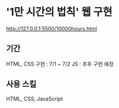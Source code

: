 # '1만 시간의 법칙' 웹 구현
http://127.0.0.1:5500/10000hours.html
<br/>

## 기간
HTML, CSS 구현 : 7/1 ~ 7/2
JS : 추후 구현 예정

## 사용 스킬
HTML, CSS, JavaScript
